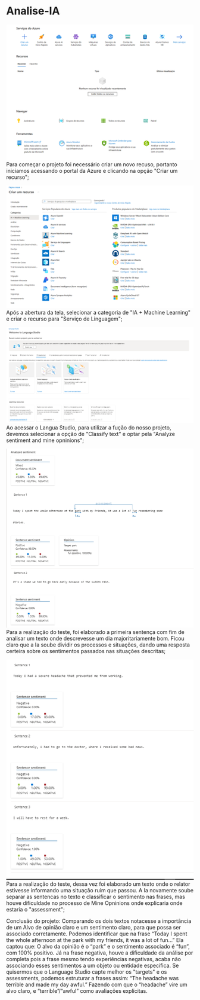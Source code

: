 # Analise-IA
![Iniciando Projeto](assets/inicio.png) <br>
Para começar o projeto foi necessário criar um novo recuso, portanto iniciamos acessando o portal da Azure e clicando na opção "Criar um recurso";

![Selecinando Serviços](assets/opcoesSelecionadas.png) <br>
Após a abertura da tela, selecionar a categoria de "IA + Machine Learning" e criar o recurso para "Serviço de Linguagem";

![Language Studio](assets/languageStudio.png) <br>
Ao acessar o Langua Studio, para utilizar a fução do nosso projeto, devemos selecionar a opção de "Classify text" e optar pela "Analyze sentiment and mine opninions";

![Primeio Teste](assets/primeiraSentenca.png) <br>
Para a realização do teste, foi elaborado a primeira sentença com fim de analisar um texto onde descrevesse um dia majoritariamente bom. Ficou claro que a Ia soube dividir os processos e situações, dando uma resposta certeira sobre os sentimentos passados nas situações descritas;

![Segundo Teste](assets/segundaSentenca.png) <br>
Para a realização do teste, dessa vez foi elaborado um texto onde o relator estivesse informando uma situação ruim que passou. A Ia novamente soube separar as sentencas no texto e classificar o sentimento nas frases, mas houve dificuldade no processo de Mine Opninions onde explicaria onde estaria o "assessment";

Conclusão do projeto:
Comparando os dois textos notacesse a importância de um Alvo de opinião claro e um sentimento claro, para que possa ser associado corretamente.
Podemos identificar que na frase “Today I spent the whole afternoon at the park with my friends, it was a lot of fun…”
Ela captou que: O alvo da opinião é o “park” e o sentimento associado é “fun”, com 100% positivo.
Já na frase negativa, houve a dificuldade da análise por completa pois a frase mesmo tendo experiências negativas, acaba não associando esses sentimentos a um objeto ou entidade específica.
Se quisermos que o Language Studio capte melhor os "targets" e os assessments, podemos estruturar a frases assim:
“The headache was terrible and made my day awful.”
Fazendo com que  o “headache” vire um alvo claro, e “terrible”/“awful” como avaliações explícitas.

[def]: \assets\inicio.png
